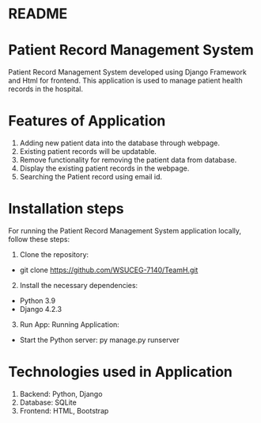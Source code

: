 # README
# Patient Record Management System

Patient Record Management System developed using Django Framework and Html for frontend. This application is used to manage patient health records in the hospital.

# Features of Application
1.	Adding new patient data into the database through webpage.
2.	Existing patient records will be updatable.
3.	Remove functionality for removing the patient data from database.
4.	Display the existing patient records in the webpage.
5.  Searching the Patient record using email id.

# Installation steps
For running the Patient Record Management System application locally, follow these steps:

1.	Clone the repository:
-	git clone https://github.com/WSUCEG-7140/TeamH.git

2.	Install the necessary dependencies:
-	Python 3.9 
-	Django 4.2.3

3.	Run App:
Running Application:
-	Start the Python server:  py manage.py runserver

# Technologies used in Application
1.	Backend:    Python, Django
2.	Database:   SQLite
3.  Frontend:   HTML, Bootstrap
